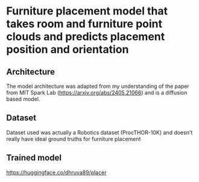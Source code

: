# Furniture placement model that takes room and furniture point clouds and predicts placement position and orientation

## Architecture
The model architecture was adapted from my understanding of the paper from MIT Spark Lab (https://arxiv.org/abs/2405.21066) and is a diffusion based model.

## Dataset
Dataset used was actually a Robotics dataset (ProcTHOR-10K) and doesn't really have ideal ground truths for furniture placement 

## Trained model
https://huggingface.co/dhruva89/placer
